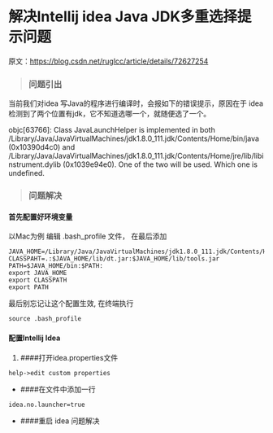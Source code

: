 # 解决Intellij idea Java JDK多重选择提示问题
原文：https://blog.csdn.net/ruglcc/article/details/72627254

> ### 问题引出

当前我们对idea 写Java的程序进行编译时，会报如下的错误提示，原因在于 idea 检测到了两个位置有jdk，它不知道选哪一个，就随便选了一个。

objc[63766]: Class JavaLaunchHelper is implemented in both /Library/Java/JavaVirtualMachines/jdk1.8.0_111.jdk/Contents/Home/bin/java (0x10390d4c0) and /Library/Java/JavaVirtualMachines/jdk1.8.0_111.jdk/Contents/Home/jre/lib/libinstrument.dylib (0x1039e94e0). One of the two will be used. Which one is undefined.

> ### 问题解决

#### 首先配置好环境变量
以Mac为例
编辑 .bash_profile 文件， 在最后添加
```
JAVA_HOME=/Library/Java/JavaVirtualMachines/jdk1.8.0_111.jdk/Contents/Home
CLASSPAHT=.:$JAVA_HOME/lib/dt.jar:$JAVA_HOME/lib/tools.jar
PATH=$JAVA_HOME/bin:$PATH:
export JAVA_HOME
export CLASSPATH
export PATH
```
最后别忘记让这个配置生效, 在终端执行
```
source .bash_profile
```
#### 配置Intellij Idea
1. ####打开idea.properties文件
```
help->edit custom properties
```
- ####在文件中添加一行
```
idea.no.launcher=true
```
- ####重启 idea 问题解决